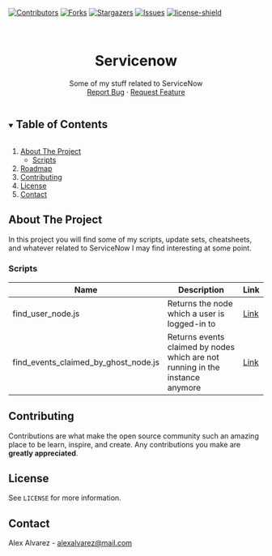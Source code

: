 [![Contributors][contributors-shield]][contributors-url]
[![Forks][forks-shield]][forks-url]
[![Stargazers][stars-shield]][stars-url]
[![Issues][issues-shield]][issues-url]
[![license-shield]][license-url]

<br />
<p align="center">
  <h1 align="center">Servicenow</h1>

  <p align="center">
    Some of my stuff related to ServiceNow
    <br />
    <a href="https://github.com/AlexAlvarez092/servicenow/issues/">Report Bug</a>
    ·
    <a href="https://github.com/AlexAlvarez092/servicenow/issues/">Request Feature</a>
  </p>
</p>

<details open="open">
  <summary><h2 style="display: inline-block">Table of Contents</h2></summary>
  <ol>
    <li>
      <a href="#about-the-project">About The Project</a>
      <ul>
        <li><a href="#scripts">Scripts</a></li>
      </ul>
    </li>
    <li><a href="#roadmap">Roadmap</a></li>
    <li><a href="#contributing">Contributing</a></li>
    <li><a href="#license">License</a></li>
    <li><a href="#contact">Contact</a></li>
  </ol>
</details>

## About The Project

In this project you will find some of my scripts, update sets, cheatsheets, and whatever related to ServiceNow I may find interesting at some point.

### Scripts

| Name | Description | Link |
| -- | -- | -- |
| find_user_node.js | Returns the node which a user is logged-in to | [Link](./scripts/find_user_node.js) |
| find_events_claimed_by_ghost_node.js | Returns events claimed by nodes which are not running in the instance anymore | [Link](./scripts/find_events_claimed_by_ghost_node.js) |

## Contributing

Contributions are what make the open source community such an amazing place to be learn, inspire, and create. Any contributions you make are **greatly appreciated**.

## License

See `LICENSE` for more information.

## Contact

Alex Alvarez - <alexalvarez@mail.com>

<!-- https://www.markdownguide.org/basic-syntax/#reference-style-links -->
[contributors-shield]: https://img.shields.io/github/contributors/AlexAlvarez092/servicenow.svg?style=for-the-badge
[contributors-url]: https://github.com/AlexAlvarez092/servicenow/graphs/contributors

[forks-shield]: https://img.shields.io/github/forks/AlexAlvarez092/servicenow.svg?style=for-the-badge
[forks-url]: https://github.com/AlexAlvarez092/servicenow/network/members

[stars-shield]: https://img.shields.io/github/stars/AlexAlvarez092/servicenow.svg?style=for-the-badge
[stars-url]: https://github.com/gAlexAlvarez092/servicenow/stargazers

[issues-shield]: https://img.shields.io/github/issues/AlexAlvarez092/servicenow.svg?style=for-the-badge
[issues-url]: https://github.com/AlexAlvarez092/servicenow/issues

[license-shield]: https://img.shields.io/github/license/AlexAlvarez092/servicenow.svg?style=for-the-badge
[license-url]: https://github.com/AlexAlvarez092/servicenow/blob/master/LICENSE.txt
